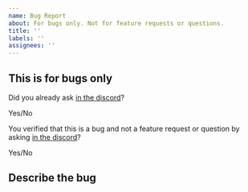 ```yaml
---
name: Bug Report
about: For bugs only. Not for feature requests or questions.
title: ''
labels: ''
assignees: ''
---
```


## This is for bugs only

Did you already ask [in the discord](https://discord.gg/VXmU2f5WEU)?

Yes/No

You verified that this is a bug and not a feature request or question by asking [in the discord](https://discord.gg/VXmU2f5WEU)?

Yes/No

## Describe the bug

